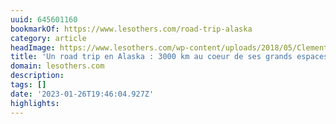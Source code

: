 ```yaml
---
uuid: 645601160
bookmarkOf: https://www.lesothers.com/road-trip-alaska
category: article
headImage: https://www.lesothers.com/wp-content/uploads/2018/05/Clement-Jeanne-Alaska-Les-OthersAK-0008.jpg
title: 'Un road trip en Alaska : 3000 km au coeur de ses grands espaces'
domain: lesothers.com
description:
tags: []
date: '2023-01-26T19:46:04.927Z'
highlights:
---
```



